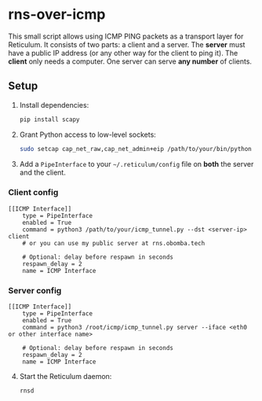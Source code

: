 # rns-over-icmp

This small script allows using ICMP PING packets as a transport layer for Reticulum.
It consists of two parts: a client and a server. The **server** must have a public IP address (or any other way for the client to ping it). The **client** only needs a computer.
One server can serve **any number** of clients.

## Setup

1. Install dependencies:

   ```bash
   pip install scapy
   ```

2. Grant Python access to low-level sockets:

   ```bash
   sudo setcap cap_net_raw,cap_net_admin+eip /path/to/your/bin/python
   ```

3. Add a `PipeInterface` to your `~/.reticulum/config` file on **both** the server and the client.

### Client config

```
[[ICMP Interface]]
    type = PipeInterface
    enabled = True
    command = python3 /path/to/your/icmp_tunnel.py --dst <server-ip> client
    # or you can use my public server at rns.obomba.tech

    # Optional: delay before respawn in seconds
    respawn_delay = 2
    name = ICMP Interface
```

### Server config

```
[[ICMP Interface]]
    type = PipeInterface
    enabled = True
    command = python3 /root/icmp/icmp_tunnel.py server --iface <eth0 or other interface name>

    # Optional: delay before respawn in seconds
    respawn_delay = 2
    name = ICMP Interface
```

4. Start the Reticulum daemon:

   ```bash
   rnsd
   ```

